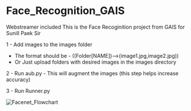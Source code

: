 # Face_Recognition_GAIS
Webstreamer included
This is the Face Recoginition project from GAIS for Sunill Paek Sir

1 - Add images to the images folder 
  - The format should be - ((Folder[NAME])-->(image1.jpg,image2.jpg))
  - Or Just upload folders with desired images in the images directory


2 - Run aub.py - This will augment the images (this step helps increase accuracy)


3 - Run Runner.py 

![Facenet_Flowchart](https://user-images.githubusercontent.com/29310954/136889572-16973d64-f3fb-4c6d-8d39-86721510bbae.png)
